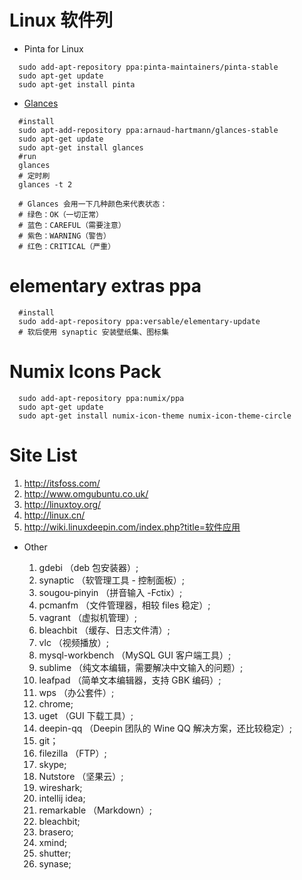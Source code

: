 # Linux 软件列

- Pinta for Linux

```shell
  sudo add-apt-repository ppa:pinta-maintainers/pinta-stable
  sudo apt-get update
  sudo apt-get install pinta
```

- [Glances](https://github.com/nicolargo/glances/)

```shell
  #install
  sudo apt-add-repository ppa:arnaud-hartmann/glances-stable
  sudo apt-get update
  sudo apt-get install glances
  #run
  glances
  # 定时刷
  glances -t 2
  
  # Glances 会用一下几种颜色来代表状态：
  # 绿色：OK（一切正常）
  # 蓝色：CAREFUL（需要注意）
  # 紫色：WARNING（警告）
  # 红色：CRITICAL（严重）
```

# elementary extras ppa

```
  #install 
  sudo add-apt-repository ppa:versable/elementary-update
  # 软后使用 synaptic 安装壁纸集、图标集
```

# Numix Icons Pack

```shell 
  sudo add-apt-repository ppa:numix/ppa
  sudo apt-get update
  sudo apt-get install numix-icon-theme numix-icon-theme-circle
```

# Site List

  1. http://itsfoss.com/
  2. http://www.omgubuntu.co.uk/
  3. http://linuxtoy.org/
  4. http://linux.cn/
  5. http://wiki.linuxdeepin.com/index.php?title=软件应用

- Other

  1. gdebi （deb 包安装器）;
  2. synaptic （软管理工具 - 控制面板）;
  3. sougou-pinyin （拼音输入 -Fctix）;
  4. pcmanfm （文件管理器，相较 files 稳定）;
  5. vagrant （虚拟机管理）;
  6. bleachbit （缓存、日志文件清）;
  7. vlc （视频播放）;
  8. mysql-workbench （MySQL GUI 客户端工具）;
  9. sublime （纯文本编辑，需要解决中文输入的问题）;
  10. leafpad （简单文本编辑器，支持 GBK 编码）;
  11. wps （办公套件）;
  12. chrome;
  13. uget （GUI 下载工具）;
  14. deepin-qq （Deepin 团队的 Wine QQ 解决方案，还比较稳定）;
  15. git；
  16. filezilla （FTP）;
  17. skype;
  18. Nutstore （坚果云）;
  19. wireshark;
  20. intellij idea;
  21. remarkable （Markdown）;
  22. bleachbit;
  23. brasero;
  24. xmind;
  25. shutter;
  26. synase;

